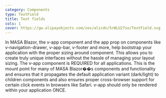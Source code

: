 ```yaml
---
category: Components
type: TextField
title: Text fields
cols: 1
cover: https://gw.alipayobjects.com/zos/alicdn/5rWLU27so/TextField.svg
---
```


In MASA Blazor, the v-app component and the app prop on components like v-navigation-drawer, v-app-bar, v-footer and more, help bootstrap your application with the proper sizing around <v-main> component. This allows you to create truly unique interfaces without the hassle of managing your layout sizing. The v-app component is REQUIRED for all applications. This is the mount point for many of MASA Blazor��s components and functionality and ensures that it propagates the default application variant (dark/light) to children components and also ensures proper cross-browser support for certain click events in browsers like Safari. v-app should only be rendered within your application ONCE.
